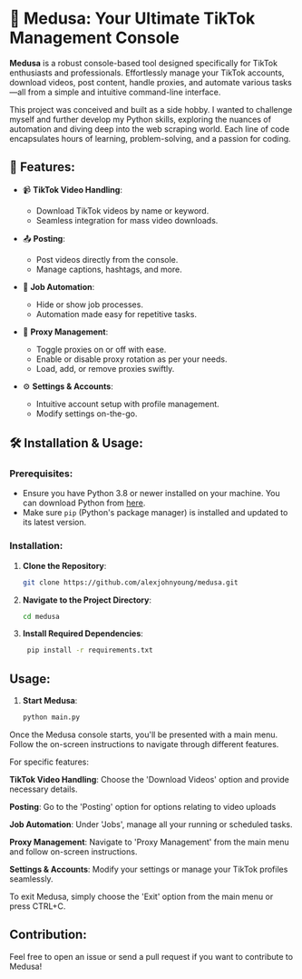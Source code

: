 # 🐍 Medusa: Your Ultimate TikTok Management Console

**Medusa** is a robust console-based tool designed specifically for TikTok enthusiasts and professionals. Effortlessly manage your TikTok accounts, download videos, post content, handle proxies, and automate various tasks—all from a simple and intuitive command-line interface.

This project was conceived and built as a side hobby. I wanted to challenge myself and further develop my Python skills, exploring the nuances of automation and diving deep into the web scraping world. Each line of code encapsulates hours of learning, problem-solving, and a passion for coding.

## 🌟 Features:
  
- 📹 **TikTok Video Handling**:
  - Download TikTok videos by name or keyword.
  - Seamless integration for mass video downloads.
  
- 📤 **Posting**: 
  - Post videos directly from the console.
  - Manage captions, hashtags, and more.

- 🤖 **Job Automation**:
  - Hide or show job processes.
  - Automation made easy for repetitive tasks.

- 🔄 **Proxy Management**: 
  - Toggle proxies on or off with ease.
  - Enable or disable proxy rotation as per your needs.
  - Load, add, or remove proxies swiftly.
    
- ⚙️ **Settings & Accounts**:
  - Intuitive account setup with profile management.
  - Modify settings on-the-go.
  
## 🛠 Installation & Usage:

### Prerequisites:
- Ensure you have Python 3.8 or newer installed on your machine. You can download Python from [here](https://www.python.org/downloads/).
- Make sure `pip` (Python's package manager) is installed and updated to its latest version.

### Installation:

1. **Clone the Repository**:
   ```bash
   git clone https://github.com/alexjohnyoung/medusa.git

2. **Navigate to the Project Directory**:
   ```bash
   cd medusa

3. **Install Required Dependencies**:
   ```bash
    pip install -r requirements.txt

## Usage:

1. **Start Medusa**:
   ```bash
   python main.py

Once the Medusa console starts, you'll be presented with a main menu. Follow the on-screen instructions to navigate through different features.

For specific features:

**TikTok Video Handling**: Choose the 'Download Videos' option and provide necessary details.

**Posting**: Go to the 'Posting' option for options relating to video uploads

**Job Automation**: Under 'Jobs', manage all your running or scheduled tasks.

**Proxy Management**: Navigate to 'Proxy Management' from the main menu and follow on-screen instructions.

**Settings & Accounts**: Modify your settings or manage your TikTok profiles seamlessly.

To exit Medusa, simply choose the 'Exit' option from the main menu or press CTRL+C.

## Contribution:

Feel free to open an issue or send a pull request if you want to contribute to Medusa!
